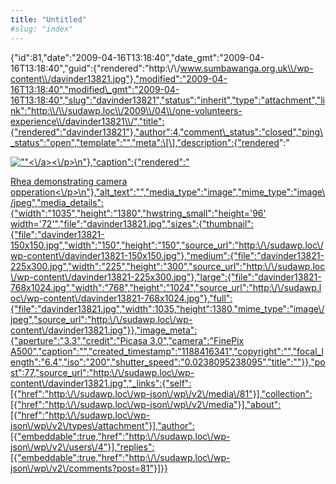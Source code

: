 ```yaml
---
title: "Untitled"
#slug: "index"
---
```


{"id":81,"date":"2009-04-16T13:18:40","date\_gmt":"2009-04-16T13:18:40","guid":{"rendered":"http:\\/\\/www.sumbawanga.org.uk\\/wp-content\\/davinder13821.jpg"},"modified":"2009-04-16T13:18:40","modified\_gmt":"2009-04-16T13:18:40","slug":"davinder13821","status":"inherit","type":"attachment","link":"http:\\/\\/sudawp.loc\\/2009\\/04\\/one-volunteers-experience\\/davinder13821\\/","title":{"rendered":"davinder13821"},"author":4,"comment\_status":"closed","ping\_status":"open","template":"","meta":\[\],"description":{"rendered":"

[![\"\"](\"http:\/\/sudawp.loc\/wp-content\/davinder13821-225x300.jpg\")<\\/a><\\/p>\\n"},"caption":{"rendered":"](http:\/\/sudawp.loc\/wp-content\/davinder13821.jpg)

[Rhea demonstrating camera opperation<\\/p>\\n"},"alt\_text":"","media\_type":"image","mime\_type":"image\\/jpeg","media\_details":{"width":"1035","height":"1380","hwstring\_small":"height='96' width='72'","file":"davinder13821.jpg","sizes":{"thumbnail":{"file":"davinder13821-150x150.jpg","width":"150","height":"150","source\_url":"http:\\/\\/sudawp.loc\\/wp-content\\/davinder13821-150x150.jpg"},"medium":{"file":"davinder13821-225x300.jpg","width":"225","height":"300","source\_url":"http:\\/\\/sudawp.loc\\/wp-content\\/davinder13821-225x300.jpg"},"large":{"file":"davinder13821-768x1024.jpg","width":"768","height":"1024","source\_url":"http:\\/\\/sudawp.loc\\/wp-content\\/davinder13821-768x1024.jpg"},"full":{"file":"davinder13821.jpg","width":1035,"height":1380,"mime\_type":"image\\/jpeg","source\_url":"http:\\/\\/sudawp.loc\\/wp-content\\/davinder13821.jpg"}},"image\_meta":{"aperture":"3.3","credit":"Picasa 3.0","camera":"FinePix A500","caption":"","created\_timestamp":"1188416341","copyright":"","focal\_length":"6.4","iso":"200","shutter\_speed":"0.0238095238095","title":""}},"post":77,"source\_url":"http:\\/\\/sudawp.loc\\/wp-content\\/davinder13821.jpg","\_links":{"self":\[{"href":"http:\\/\\/sudawp.loc\\/wp-json\\/wp\\/v2\\/media\\/81"}\],"collection":\[{"href":"http:\\/\\/sudawp.loc\\/wp-json\\/wp\\/v2\\/media"}\],"about":\[{"href":"http:\\/\\/sudawp.loc\\/wp-json\\/wp\\/v2\\/types\\/attachment"}\],"author":\[{"embeddable":true,"href":"http:\\/\\/sudawp.loc\\/wp-json\\/wp\\/v2\\/users\\/4"}\],"replies":\[{"embeddable":true,"href":"http:\\/\\/sudawp.loc\\/wp-json\\/wp\\/v2\\/comments?post=81"}\]}}](http:\/\/sudawp.loc\/wp-content\/davinder13821.jpg)